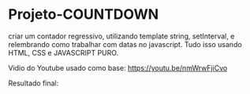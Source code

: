 # Projeto-COUNTDOWN

criar um contador regressivo, utilizando template string, setInterval, e relembrando como trabalhar com datas no javascript. Tudo isso usando HTML, CSS e JAVASCRIPT PURO.

Vidio do Youtube usado como base: https://youtu.be/nmWrwFjiCvo

Resultado final:
